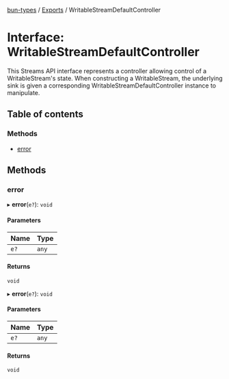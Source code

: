 [bun-types](https://oven-sh.github.io/bun-types/README.md) / [Exports](https://oven-sh.github.io/bun-types/modules.md) / WritableStreamDefaultController

# Interface: WritableStreamDefaultController

This Streams API interface represents a controller allowing control of a WritableStream's state. When constructing a WritableStream, the underlying sink is given a corresponding WritableStreamDefaultController instance to manipulate.

## Table of contents

### Methods

- [error](https://oven-sh.github.io/bun-types/interfaces/WritableStreamDefaultController.md#error)

## Methods

### error

▸ **error**(`e?`): `void`

#### Parameters

| Name | Type |
| :------ | :------ |
| `e?` | `any` |

#### Returns

`void`

▸ **error**(`e?`): `void`

#### Parameters

| Name | Type |
| :------ | :------ |
| `e?` | `any` |

#### Returns

`void`

